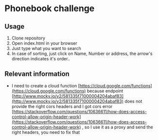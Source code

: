 # Phonebook challenge

## Usage

1. Clone repository
2. Open index.html in your browser
3. Just type what you want to search
4. In case of sorting, just click on Name, Number or address, the arrow's direction indicates it's order..

## Relevant information
- I need to create a cloud function [https://cloud.google.com/functions](https://cloud.google.com/functions) because endpoint [http://www.mocky.io/v2/581335f71000004204abaf83](http://www.mocky.io/v2/581335f71000004204abaf83) does not provide the right cors headers and I got cors error [https://stackoverflow.com/questions/10636611/how-does-access-control-allow-origin-header-work](https://stackoverflow.com/questions/10636611/how-does-access-control-allow-origin-header-work) , so I use it as a proxy and send the right headers, you need to fix that